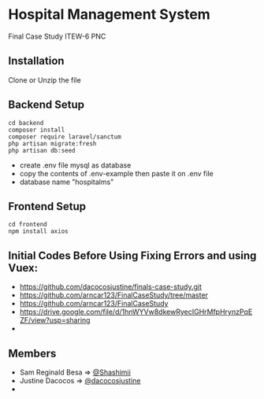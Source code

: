 
# Hospital Management System

Final Case Study ITEW-6 PNC

## Installation

Clone or Unzip the file

## Backend Setup
```
cd backend
composer install
composer require laravel/sanctum
php artisan migrate:fresh
php artisan db:seed

```
- create .env file mysql as database
- copy the contents of .env-example then paste it on .env file
- database name "hospitalms"
## Frontend Setup
```
cd frontend
npm install axios
```
## Initial Codes Before Using Fixing Errors and using Vuex:

- https://github.com/dacocosjustine/finals-case-study.git
- https://github.com/arncar123/FinalCaseStudy/tree/master
- https://github.com/arncar123/FinalCaseStudy
- https://drive.google.com/file/d/1hnWYVw8dkewRyecIGHrMfpHrynzPqEZF/view?usp=sharing
- 
## Members

- Sam Reginald Besa => [@Shashimii](https://github.com/Shashimii)
- Justine Dacocos => [@dacocosjustine](https://github.com/dacocosjustine)
-
